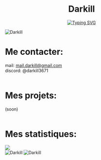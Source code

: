 <h1 align="center">Darkill</h1>
<p align="center">
<a href="https://git.io/typing-svg"><img src="https://readme-typing-svg.demolab.com?font=Fira+Code&pause=1000&center=true&vCenter=true&width=435&separator=%3C&lines=D%C3%A9veloppeur+de+bot+discord%3CPassionn%C3%A9+de+d%C3%A9veloppement%3CForza+scud%C3%A9ria+ferrari+;)" alt="Typing SVG" /></a>
</p>
<img src="https://komarev.com/ghpvc/?username=darkill-yt&label=Nombre%20de%20vues" alt="Darkill" />
<h1>Me contacter:</h1>
mail: <a href="mailto:mail.darkill@gmail.com" target="_blank">mail.darkill@gmail.com</a>  <br>
discord: @darkill3671  <br>
  <br>
<h1>Mes projets:</h1>
(soon)  <br>
  <br>
<h1>Mes statistiques:</h1>
<div>
  <picture>
  <source
    srcset="https://github-readme-stats.vercel.app/api?username=darkill-yt&show_icons=true&theme=algolia"
    media="(prefers-color-scheme: dark)"
  />
  <source
    srcset="https://github-readme-stats.vercel.app/api?username=darkill-yt&show_icons=true&theme=algolia"
    media="(prefers-color-scheme: light), (prefers-color-scheme: no-preference)"
  />
  <img src="https://github-readme-stats.vercel.app/api?username=darkill-yt&show_icons=true&theme=dark" />
</picture>
  <div>
    <img src="https://github-readme-stats.vercel.app/api/top-langs/?username=darkill-yt&layout=compact" alt="Darkill" />
    <img src="https://github-readme-stats.vercel.app/api/wakatime?username=darkill&layout=compact" alt="Darkill" />
  </div>
</div>
